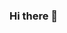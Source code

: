 ### Hi there 👋

<!--
**GabrielaVitoriaMG/GabrielaVitoriaMG** is a ✨ _special_ ✨ repository because its `README.md` (this file) appears on your GitHub profile.

Here are some ideas to get you started:


😻 Me chamo Gabriela, tenho 15 anos e estudo no EEB Raulino Horn. Atualmente já tenho certificado em administração e atendimento ao cliente, e estou iniciando curso de Lógica de programação.
😑 Nas horas vagas gosto de desenhar, ouvir música e pesquisar sobre anatomia humana e outros assuntos curiosos.
😎 No meu futuro, desejo trabalhar na área da saúde e atendimentos. Trazer orgulho á familia e ter condições financeiras para ter tudo o que quero.
